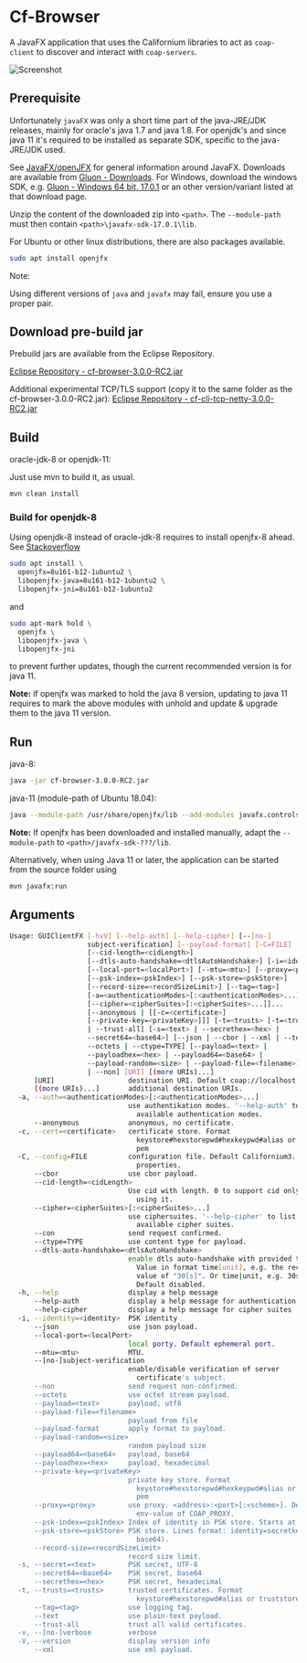 # Cf-Browser

A JavaFX application that uses the Californium libraries to act as `coap-client` to discover and interact with `coap-servers`.

![Screenshot](Screenshot.png)

## Prerequisite

Unfortunately `javaFX` was only a short time part of the java-JRE/JDK releases, mainly for oracle's java 1.7 and java 1.8. For openjdk's and since java 11 it's required to be installed as separate SDK, specific to the java-JRE/JDK used.

See [JavaFX/openJFX](https://openjfx.io/openjfx-docs/) for general information around JavaFX.
Downloads are available from [Gluon - Downloads](https://gluonhq.com/products/javafx/).
For Windows, download the windows SDK, e.g. [Gluon - Windows 64 bit, 17.0.1](https://download2.gluonhq.com/openjfx/17.0.1/openjfx-17.0.1_windows-x64_bin-sdk.zip) or an other version/variant listed at that download page.

Unzip the content of the downloaded zip into `<path>`. The `--module-path` must then contain `<path>\javafx-sdk-17.0.1\lib`.

For Ubuntu or other linux distributions, there are also packages available.

```sh
sudo apt install openjfx
```

Note: 

Using different versions of `java` and `javafx` may fail, ensure you use a proper pair.

## Download pre-build jar

Prebuild jars are available from the Eclipse Repository.

[Eclipse Repository - cf-browser-3.0.0-RC2.jar](https://repo.eclipse.org/content/repositories/californium-releases/org/eclipse/californium/cf-browser/3.0.0-RC2/cf-browser-3.0.0-RC2.jar)

Additional experimental TCP/TLS support (copy it to the same folder as the cf-browser-3.0.0-RC2.jar): 
[Eclipse Repository - cf-cli-tcp-netty-3.0.0-RC2.jar](https://repo.eclipse.org/content/repositories/californium-releases/org/eclipse/californium/cf-cli-tcp-netty/3.0.0-RC2/cf-cli-tcp-netty-3.0.0-RC2.jar)

## Build

oracle-jdk-8 or openjdk-11:

Just use mvn to build it, as usual.

```sh
mvn clean install
```

### Build for openjdk-8

Using openjdk-8 instead of oracle-jdk-8 requires to install openjfx-8 ahead. See [Stackoverflow](https://askubuntu.com/questions/1137891/how-to-install-run-java-8-and-javafx-on-ubuntu-18-04)

```sh
sudo apt install \
  openjfx=8u161-b12-1ubuntu2 \
  libopenjfx-java=8u161-b12-1ubuntu2 \
  libopenjfx-jni=8u161-b12-1ubuntu2
```

and 

```sh
sudo apt-mark hold \
  openjfx \
  libopenjfx-java \
  libopenjfx-jni
```

to prevent further updates, though the current recommended version is for java 11.

**Note:** if openjfx was marked to hold the java 8 version, updating to java 11 requires to mark the above modules with unhold and update & upgrade them to the java 11 version.

## Run

java-8:

```sh
java -jar cf-browser-3.0.0-RC2.jar
```

java-11 (module-path of Ubuntu 18.04):

```sh
java --module-path /usr/share/openjfx/lib --add-modules javafx.controls,javafx.fxml -jar cf-browser-3.0.0.jar
```

**Note:** If openjfx has been downloaded and installed manually, adapt the `--module-path` to
`<path>/javafx-sdk-???/lib`.

Alternatively, when using Java 11 or later, the application can be started from the
source folder using

```sh
mvn javafx:run
```

## Arguments

```sh
Usage: GUIClientFX [-hvV] [--help-auth] [--help-cipher] [--[no-]
                   subject-verification] [--payload-format] [-C=FILE]
                   [--cid-length=<cidLength>]
                   [--dtls-auto-handshake=<dtlsAutoHandshake>] [-i=<identity>]
                   [--local-port=<localPort>] [--mtu=<mtu>] [--proxy=<proxy>]
                   [--psk-index=<pskIndex>] [--psk-store=<pskStore>]
                   [--record-size=<recordSizeLimit>] [--tag=<tag>]
                   [-a=<authenticationModes>[:<authenticationModes>...]]...
                   [--cipher=<cipherSuites>[:<cipherSuites>...]]...
                   [--anonymous | [[-c=<certificate>]
                   [--private-key=<privateKey>]]] [-t=<trusts> [-t=<trusts>]...
                   | --trust-all] [-s=<text> | --secrethex=<hex> |
                   --secret64=<base64>] [--json | --cbor | --xml | --text |
                   --octets | --ctype=TYPE] [--payload=<text> |
                   --payloadhex=<hex> | --payload64=<base64> |
                   --payload-random=<size> | --payload-file=<filename>] [--con
                   | --non] [URI] [(more URIs)...]
      [URI]                  destination URI. Default coap://localhost:5683
      [(more URIs)...]       additional destination URIs.
  -a, --auth=<authenticationModes>[:<authenticationModes>...]
                             use authentikation modes. '--help-auth' to list
                               available authentication modes.
      --anonymous            anonymous, no certificate.
  -c, --cert=<certificate>   certificate store. Format
                               keystore#hexstorepwd#hexkeypwd#alias or keystore.
                               pem
  -C, --config=FILE          configuration file. Default Californium3.
                               properties.
      --cbor                 use cbor payload.
      --cid-length=<cidLength>
                             Use cid with length. 0 to support cid only without
                               using it.
      --cipher=<cipherSuites>[:<cipherSuites>...]
                             use ciphersuites. '--help-cipher' to list
                               available cipher suites.
      --con                  send request confirmed.
      --ctype=TYPE           use content type for payload.
      --dtls-auto-handshake=<dtlsAutoHandshake>
                             enable dtls auto-handshake with provided timeout.
                               Value in format time[unit], e.g. the recommended
                               value of "30[s]". Or time|unit, e.g. 30s.
                               Default disabled.
  -h, --help                 display a help message
      --help-auth            display a help message for authentication modes
      --help-cipher          display a help message for cipher suites
  -i, --identity=<identity>  PSK identity
      --json                 use json payload.
      --local-port=<localPort>
                             local porty. Default ephemeral port.
      --mtu=<mtu>            MTU.
      --[no-]subject-verification
                             enable/disable verification of server
                               certificate's subject.
      --non                  send request non-confirmed.
      --octets               use octet stream payload.
      --payload=<text>       payload, utf8
      --payload-file=<filename>
                             payload from file
      --payload-format       apply format to payload.
      --payload-random=<size>
                             random payload size
      --payload64=<base64>   payload, base64
      --payloadhex=<hex>     payload, hexadecimal
      --private-key=<privateKey>
                             private key store. Format
                               keystore#hexstorepwd#hexkeypwd#alias or keystore.
                               pem
      --proxy=<proxy>        use proxy. <address>:<port>[:<scheme>]. Default
                               env-value of COAP_PROXY.
      --psk-index=<pskIndex> Index of identity in PSK store. Starts at 0.
      --psk-store=<pskStore> PSK store. Lines format: identity=secretkey (in
                               base64).
      --record-size=<recordSizeLimit>
                             record size limit.
  -s, --secret=<text>        PSK secret, UTF-8
      --secret64=<base64>    PSK secret, base64
      --secrethex=<hex>      PSK secret, hexadecimal
  -t, --trusts=<trusts>      trusted certificates. Format
                               keystore#hexstorepwd#alias or truststore.pem
      --tag=<tag>            use logging tag.
      --text                 use plain-text payload.
      --trust-all            trust all valid certificates.
  -v, --[no-]verbose         verbose
  -V, --version              display version info
      --xml                  use xml payload.
```
